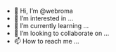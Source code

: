 - 👋 Hi, I’m @webroma
- 👀 I’m interested in ...
- 🌱 I’m currently learning ...
- 💞️ I’m looking to collaborate on ...
- 📫 How to reach me ...

<!---
webroma/webroma is a ✨ special ✨ repository because its `README.md` (this file) appears on your GitHub profile.
You can click the Preview link to take a look at your changes.
--->
